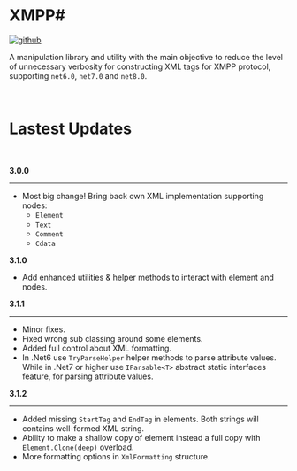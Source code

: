 ﻿# XMPP#

[![github](https://img.shields.io/badge/XmppSharp-1?style=plastic&logo=github&label=Github)](https://github.com/nathan130200/XmppSharp)

A manipulation library and utility with the main objective to reduce the level of unnecessary verbosity for constructing XML tags for XMPP protocol, supporting `net6.0`, `net7.0` and `net8.0`.

<br/>

# Lastest Updates
<br/>


**3.0.0**
____
- Most big change! Bring back own XML implementation supporting nodes:
	- `Element`
	- `Text`
	- `Comment`
	- `Cdata`

**3.1.0**
- Add enhanced utilities & helper methods to interact with element and nodes.

**3.1.1**
____
- Minor fixes.
- Fixed wrong sub classing around some elements.
- Added full control about XML formatting.
- In .Net6 use `TryParseHelper` helper methods to parse attribute values. While in .Net7 or higher use `IParsable<T>` abstract static interfaces feature, for parsing attribute values.

<b>3.1.2</b>
____
- Added missing `StartTag` and `EndTag` in elements. Both strings will contains well-formed XML string.
- Ability to make a shallow copy of element instead a full copy with `Element.Clone(deep)` overload.
- More formatting options in `XmlFormatting` structure.